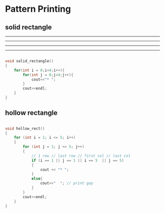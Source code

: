 # Pattern Printing

## solid rectangle

* * * * 
* * * * 
* * * * 
* * * * 

```cpp

void solid_rectangle()
{
    for(int i = 0;i<4;i++){
        for(int j = 0;j<4;j++){
            cout<<"* ";
        }
        cout<<endl;
    }
}

```

## hollow rectangle

```cpp

void hollow_rect()
{
    for (int i = 1; i <= 5; i++)
    {
        for (int j = 1; j <= 5; j++)
        {
            // 1 row // last row // first col // last col
            if (i == 1 || j == 1 || i == 5  || j == 5)
            {
                cout << "* ";
            }
            else{
                cout<<"  "; // print gap 
            }
        }
        cout<<endl;
    }
}

```

```cpp


```

```cpp


```

```cpp


```

